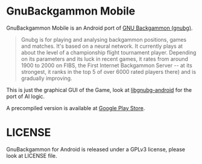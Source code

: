 # GnuBackgammon Mobile

GnuBackgammon Mobile is an Android port of [GNU Backgammon (gnubg)](www.gnubg.org/).

> Gnubg is for playing and analysing backgammon positions, games and matches. It's based on a neural network. It currently plays at about the level of a championship flight tournament player. Depending on its parameters and its luck in recent games, it rates from around 1900 to 2000 on FIBS, the First Internet Backgammon Server -- at its strongest, it ranks in the top 5 of over 6000 rated players there) and is gradually improving.

This is just the graphical GUI of the Game, look at [libgnubg-android](http://github.com/alcacoop/libgnubg-android) for the port of AI logic.

A precompiled version is available at [Google Play Store](https://play.google.com/store/apps/details?id=it.alcacoop.gnubackgammon).

# LICENSE

GnuBackgammon for Android is released under a GPLv3 license, please look at LICENSE file.
